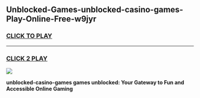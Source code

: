 
## Unblocked-Games-unblocked-casino-games-Play-Online-Free-w9jyr
<h3>
<a href="https://premium76.site?title=unblocked-casino-games&ref=26A">CLICK TO PLAY</a></h3>
<hr>

<h3>
<a href="https://premium76.site?title=unblocked-casino-games&ref=26A">CLICK 2 PLAY</a>
  
</h3>

<a href="https://premium76.site?title=unblocked-casino-games&ref=26A"><img src="https://clearcache.store/games.png"></a>


**unblocked-casino-games games unblocked: Your Gateway to Fun and Accessible Online Gaming**
